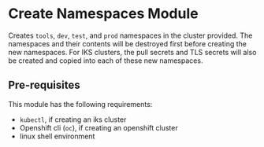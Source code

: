 # Create Namespaces Module

Creates `tools`, `dev`, `test`, and `prod` namespaces in the
cluster provided. The namespaces and their contents will be
destroyed first before creating the new namespaces. For 
IKS clusters, the pull secrets and TLS secrets will also be
created and copied into each of these new namespaces.

## Pre-requisites

This module has the following requirements:

- `kubectl`, if creating an iks cluster
- Openshift cli (`oc`), if creating an openshift cluster
- linux shell environment
